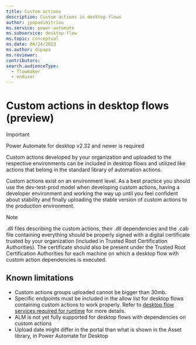 ```yaml
---
title: Custom actions
description: Custom actions in desktop flows	
author: jpapadimitriou
ms.service: power-automate
ms.subservice: desktop-flow
ms.topic: conceptual
ms.date: 04/24/2023
ms.author: dipapa
ms.reviewer: 
contributors:
search.audienceType: 
  - flowmaker
  - enduser
---
```


# Custom actions in desktop flows (preview)

> [!IMPORTANT]
> Power Automate for desktop v2.32 and newer is required

Custom actions developed by your organization and uploaded to the respective environments can be included in desktop flows and utilized like actions that belong in the standard library of automation actions. 

Custom actions exist on an environment level. As a best practice you should use the dev-test-prod model when developing custom actions, having a developer environment and working the way up until you feel confident about stability and finally uploading the stable version of custom actions to the production environment.

> [!NOTE]
> .dll files describing the custom actions, their .dll dependencies and the .cab file containing everything should be properly signed with a digital certificate trusted by your organization (included in Trusted Root Certification Authorities). The certificate should also be present under the Trusted Root Certification Authorities for each machine on which a desktop flow with custom action dependencies is executed.

## Known limitations
- Custom actions groups uploaded cannot be bigger than 30mb.
- Specific endpoints must be included in the allow list for desktop flows containing custom actions to work properly. 
Refer to [desktop flow services required for runtime](../ip-address-configuration.md#desktop-flows-services-required-for-runtime) for more details.
- ALM is not yet fully supported for desktop flows with dependencies on custom actions
- Upload date might differ in the portal than what is shown in the Asset library, in Power Automate for Desktop
